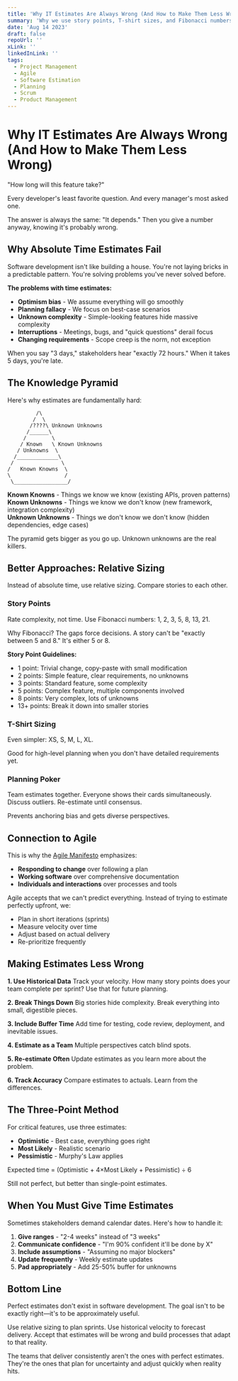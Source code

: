 ```yaml
---
title: 'Why IT Estimates Are Always Wrong (And How to Make Them Less Wrong)'
summary: 'Why we use story points, T-shirt sizes, and Fibonacci numbers instead of absolute time estimates. Plus the knowledge pyramid that explains why everything takes longer than expected.'
date: 'Aug 14 2023'
draft: false
repoUrl: ''
xLink: ''
linkedInLink: ''
tags:
  - Project Management
  - Agile
  - Software Estimation
  - Planning
  - Scrum
  - Product Management
---
```


# Why IT Estimates Are Always Wrong (And How to Make Them Less Wrong)

"How long will this feature take?"

Every developer's least favorite question. And every manager's most asked one.

The answer is always the same: "It depends." Then you give a number anyway, knowing it's probably wrong.

## Why Absolute Time Estimates Fail

Software development isn't like building a house. You're not laying bricks in a predictable pattern. You're solving problems you've never solved before.

**The problems with time estimates:**

- **Optimism bias** - We assume everything will go smoothly
- **Planning fallacy** - We focus on best-case scenarios
- **Unknown complexity** - Simple-looking features hide massive complexity
- **Interruptions** - Meetings, bugs, and "quick questions" derail focus
- **Changing requirements** - Scope creep is the norm, not exception

When you say "3 days," stakeholders hear "exactly 72 hours." When it takes 5 days, you're late.

## The Knowledge Pyramid

Here's why estimates are fundamentally hard:

```
         /\
        /  \
       /????\ Unknown Unknowns
      /______\
     /        \
    / Known   \ Known Unknowns
   / Unknowns  \
  /_____________\
 /               \
/   Known Knowns  \
\                 /
 \_________________/
```

**Known Knowns** - Things we know we know (existing APIs, proven patterns)
**Known Unknowns** - Things we know we don't know (new framework, integration complexity)  
**Unknown Unknowns** - Things we don't know we don't know (hidden dependencies, edge cases)

The pyramid gets bigger as you go up. Unknown unknowns are the real killers.

## Better Approaches: Relative Sizing

Instead of absolute time, use relative sizing. Compare stories to each other.

### Story Points

Rate complexity, not time. Use Fibonacci numbers: 1, 2, 3, 5, 8, 13, 21.

Why Fibonacci? The gaps force decisions. A story can't be "exactly between 5 and 8." It's either 5 or 8.

**Story Point Guidelines:**

- 1 point: Trivial change, copy-paste with small modification
- 2 points: Simple feature, clear requirements, no unknowns
- 3 points: Standard feature, some complexity
- 5 points: Complex feature, multiple components involved
- 8 points: Very complex, lots of unknowns
- 13+ points: Break it down into smaller stories

### T-Shirt Sizing

Even simpler: XS, S, M, L, XL.

Good for high-level planning when you don't have detailed requirements yet.

### Planning Poker

Team estimates together. Everyone shows their cards simultaneously. Discuss outliers. Re-estimate until consensus.

Prevents anchoring bias and gets diverse perspectives.

## Connection to Agile

This is why the [Agile Manifesto](https://agilemanifesto.org/) emphasizes:

- **Responding to change** over following a plan
- **Working software** over comprehensive documentation
- **Individuals and interactions** over processes and tools

Agile accepts that we can't predict everything. Instead of trying to estimate perfectly upfront, we:

- Plan in short iterations (sprints)
- Measure velocity over time
- Adjust based on actual delivery
- Re-prioritize frequently

## Making Estimates Less Wrong

**1. Use Historical Data**
Track your velocity. How many story points does your team complete per sprint? Use that for future planning.

**2. Break Things Down**
Big stories hide complexity. Break everything into small, digestible pieces.

**3. Include Buffer Time**
Add time for testing, code review, deployment, and inevitable issues.

**4. Estimate as a Team**
Multiple perspectives catch blind spots.

**5. Re-estimate Often**
Update estimates as you learn more about the problem.

**6. Track Accuracy**
Compare estimates to actuals. Learn from the differences.

## The Three-Point Method

For critical features, use three estimates:

- **Optimistic** - Best case, everything goes right
- **Most Likely** - Realistic scenario
- **Pessimistic** - Murphy's Law applies

Expected time = (Optimistic + 4×Most Likely + Pessimistic) ÷ 6

Still not perfect, but better than single-point estimates.

## When You Must Give Time Estimates

Sometimes stakeholders demand calendar dates. Here's how to handle it:

1. **Give ranges** - "2-4 weeks" instead of "3 weeks"
2. **Communicate confidence** - "I'm 90% confident it'll be done by X"
3. **Include assumptions** - "Assuming no major blockers"
4. **Update frequently** - Weekly estimate updates
5. **Pad appropriately** - Add 25-50% buffer for unknowns

## Bottom Line

Perfect estimates don't exist in software development. The goal isn't to be exactly right—it's to be approximately useful.

Use relative sizing to plan sprints. Use historical velocity to forecast delivery. Accept that estimates will be wrong and build processes that adapt to that reality.

The teams that deliver consistently aren't the ones with perfect estimates. They're the ones that plan for uncertainty and adjust quickly when reality hits.
